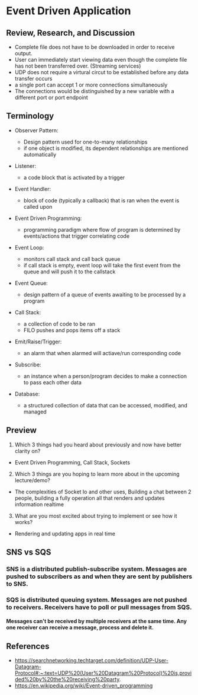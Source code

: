 # Event Driven Application

## Review, Research, and Discussion


- Complete file does not have to be downloaded in order to receive output.
- User can immediately start viewing data even though the complete file has not been transferred over. (Streaming services)
- UDP does not require a virtural circut to be established before any data transfer occurs
- a single port can accept 1 or more connections simultaneously
- The connections would be distinguished by a new variable with a different port or port endpoint

## Terminology

- Observer Pattern:
  - Design pattern used for one-to-many relationships
  - if one object is modified, its dependent relationships are mentioned automatically

- Listener:
  - a code block that is activated by a trigger

- Event Handler:
  - block of code (typically a callback) that is ran when the event is called upon

- Event Driven Programming:
  - programming paradigm where flow of program is determined by events/actions that trigger correlating code

- Event Loop:
  - monitors call stack and call back queue
  - if call stack is empty, event loop will take the first event from the queue and will push it to the callstack

- Event Queue:
  - design pattern of a queue of events awaiting to be processed by a program

- Call Stack:
  - a collection of code to be ran
  - FILO pushes and pops items off a stack

- Emit/Raise/Trigger:
  - an alarm that when alarmed will actiave/run corresponding code

- Subscribe:
  - an instance when a person/program decides to make a connection to pass each other data

- Database:
  - a structured collection of data that can be accessed, modified, and managed


## Preview

1. Which 3 things had you heard about previously and now have better clarity on?

- Event Driven Programming, Call Stack, Sockets

2. Which 3 things are you hoping to learn more about in the upcoming lecture/demo?

- The complexities of Socket Io and other uses, Building a chat between 2 people, building a fully operation all that renders and updates information realtime

3. What are you most excited about trying to implement or see how it works?

- Rendering and updating apps in real time

## SNS vs SQS 

### SNS is a distributed publish-subscribe system. Messages are pushed to subscribers as and when they are sent by publishers to SNS.

### SQS is distributed queuing system. Messages are not pushed to receivers. Receivers have to poll or pull messages from SQS. 

#### Messages can't be received by multiple receivers at the same time. Any one receiver can receive a message, process and delete it. 

## References

- https://searchnetworking.techtarget.com/definition/UDP-User-Datagram-Protocol#:~:text=UDP%20(User%20Datagram%20Protocol)%20is,provided%20by%20the%20receiving%20party.
- https://en.wikipedia.org/wiki/Event-driven_programming